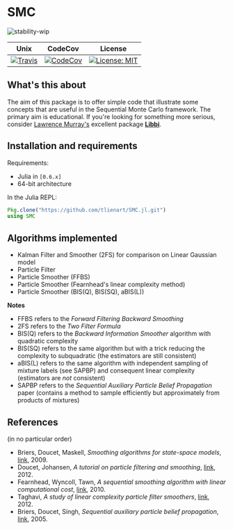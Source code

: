 # SMC

![stability-wip](https://img.shields.io/badge/stability-work_in_progress-lightgrey.svg)

Unix | CodeCov | License
---- | ------- | -------
[![Travis](https://travis-ci.org/tlienart/SMC.jl.svg?branch=master)](https://travis-ci.org/tlienart/SMC.jl) | [![CodeCov](http://codecov.io/github/tlienart/SMC.jl/coverage.svg?branch=master)](http://codecov.io/github/tlienart/SMC.jl?branch=master) | [![License: MIT](https://img.shields.io/badge/License-MIT-blue.svg)](https://opensource.org/licenses/MIT)

## What's this about

The aim of this package is to offer simple code that illustrate some concepts that are useful in the Sequential Monte Carlo framework.
The primary aim is educational.
If you're looking for something more serious, consider [Lawrence Murray's](http://www.indii.org/about/) excellent package [**Libbi**](http://libbi.org).

## Installation and requirements

Requirements:

* Julia in `[0.6.x]`
* 64-bit architecture

In the Julia REPL:

```julia
Pkg.clone("https://github.com/tlienart/SMC.jl.git")
using SMC
```

## Algorithms implemented

* Kalman Filter and Smoother (2FS) for comparison on Linear Gaussian model
* Particle Filter
* Particle Smoother (FFBS)
* Particle Smoother (Fearnhead's linear complexity method)
* Particle Smoother (BIS(Q), BIS(SQ), aBIS(L))

**Notes**
- FFBS refers to the *Forward Filtering Backward Smoothing*
- 2FS refers to the *Two Filter Formula*
- BIS(Q) refers to the *Backward Information Smoother* algorithm with quadratic complexity
- BIS(SQ) refers to the same algorithm but with a trick reducing the complexity to subquadratic (the estimators are still consistent)
- aBIS(L) refers to the same algorithm with independent sampling of mixture labels (see SAPBP) and consequent linear complexity (estimators are *not* consistent)
- SAPBP refers to the *Sequential Auxiliary Particle Belief Propagation* paper (contains a method to sample efficiently but approximately from products of mixtures)

## References

(in no particular order)

* Briers, Doucet, Maskell, *Smoothing algorithms for state-space models*, [link](http://www.stats.ox.ac.uk/~doucet/briers_doucet_maskell_smoothingstatespacemodels.pdf), 2009.
* Doucet, Johansen, *A tutorial on particle filtering and smoothing*, [link](http://www.stats.ox.ac.uk/~doucet/doucet_johansen_tutorialPF2011.pdf), 2012.
* Fearnhead, Wyncoll, Tawn, *A sequential smoothing algorithm with linear computational cost*, [link](https://academic.oup.com/biomet/article/97/2/447/219260/A-sequential-smoothing-algorithm-with-linear), 2010.
* Taghavi, *A study of linear complexity particle filter smoothers*, [link](http://publications.lib.chalmers.se/records/fulltext/156741.pdf), 2012.
* Briers, Doucet, Singh, *Sequential auxiliary particle belief propagation*, [link](ieeexplore.ieee.org/document/1591923), 2005.

